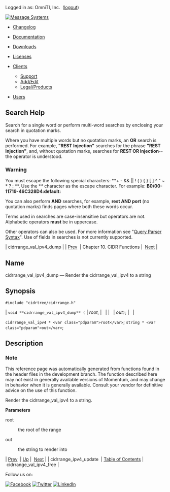 Logged in as: OmniTI, Inc.  ([logout](https://support.messagesystems.com/logout.php))

[![Message Systems](https://support.messagesystems.com/images/ms-white205.png)](https://support.messagesystems.com/start.php) 

*   [Changelog](https://support.messagesystems.com/start.php?show=changelog)
*   [Documentation](https://support.messagesystems.com/docs/)
*   [Downloads](https://support.messagesystems.com/start.php)

*   [Licenses](https://support.messagesystems.com/license_summary.php)
*   <a href="">Clients</a>
    *   [Support](https://support.messagesystems.com/cs.php)
    *   [Add/Edit](https://support.messagesystems.com/edit_client.php)
    *   [Legal/Products](https://support.messagesystems.com/edit_products.php)
*   [Users](https://support.messagesystems.com/edit_customer.php)

## Search Help

Search for a single word or perform multi-word searches by enclosing your search in quotation marks.

Where you have multiple words but no quotation marks, an **OR** search is performed. For example, **"REST Injection"** searches for the phrase **"REST Injection"**, and, without quotation marks, searches for **REST OR Injection**--the operator is understood.

### Warning

You must escape the following special characters: **+ - && || ! ( ) { } [ ] ^ " ~ * ? : \**. Use the **\** character as the escape character. For example: **B0/00-11719-46C328D4\:default\:**

You can also perform **AND** searches, for example, **rest AND port** (no quotation marks) finds pages where both these words occur.

Terms used in searches are case-insensitive but operators are not. Alphabetic operators **must** be in uppercase.

Other operators can also be used. For more information see "[Query Parser Syntax](https://lucene.apache.org/core/old_versioned_docs/versions/3_0_0/queryparsersyntax.html)". Use of fields in searches is not currently supported.

| cidrrange_val_ipv4_dump |
| [Prev](apis.cidrrange_ipv4_update.php)  | Chapter 10. CIDR Functions |  [Next](apis.cidrrange_val_ipv4_free.php) |

<a name="apis.cidrrange_val_ipv4_dump"></a>
## Name

cidrrange_val_ipv4_dump — Render the cidrrange_val_ipv4 to a string

## Synopsis

`#include "cidrtree/cidrrange.h"`

| `void **cidrrange_val_ipv4_dump** (` | <var class="pdparam">root</var>, |   |
|   | <var class="pdparam">out</var>`)`; |   |

`cidrrange_val_ipv4 * <var class="pdparam">root</var>`;
`string * <var class="pdparam">out</var>`;<a name="idp20897728"></a>
## Description

### Note

This reference page was automatically generated from functions found in the header files in the development branch. The function described here may not exist in generally available versions of Momentum, and may change in behavior when it is generally available. Consult your vendor for definitive advice on the use of this function.

Render the cidrrange_val_ipv4 to a string.

**Parameters**

<dl class="variablelist">

<dt>root</dt>

<dd>

the root of the range

</dd>

<dt>out</dt>

<dd>

the string to render into

</dd>

</dl>

| [Prev](apis.cidrrange_ipv4_update.php)  | [Up](cidr.php) |  [Next](apis.cidrrange_val_ipv4_free.php) |
| cidrrange_ipv4_update  | [Table of Contents](index.php) |  cidrrange_val_ipv4_free |

Follow us on:

[![Facebook](https://support.messagesystems.com/images/icon-facebook.png)](http://www.facebook.com/messagesystems) [![Twitter](https://support.messagesystems.com/images/icon-twitter.png)](http://twitter.com/#!/MessageSystems) [![LinkedIn](https://support.messagesystems.com/images/icon-linkedin.png)](http://www.linkedin.com/company/message-systems)